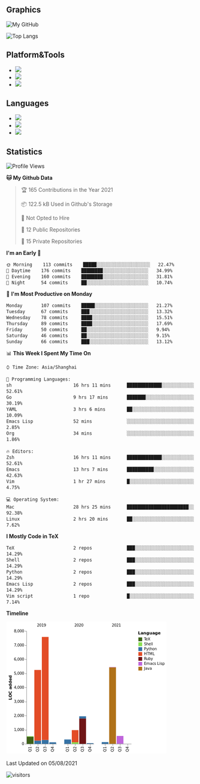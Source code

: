 ## Graphics

![My GitHub](https://github-readme-stats.vercel.app/api?username=SteamedFish&count_private=true&show_icons=true&theme=buefy&include_all_commits=false)

![Top Langs](https://github-readme-stats.vercel.app/api/top-langs/?username=SteamedFish&theme=buefy&hide=ruby&count_private=true&show_icons=true&layout=compact)

## Platform&Tools

* [![](https://img.shields.io/badge/ArchLinux--purple?style=flat-square&logo=ArchLinux)](https://www.archlinux.org/)
* [![](https://img.shields.io/badge/Gentoo-testing-purple?style=flat-square&logo=Gentoo)](https://www.gentoo.org/)
* [![](https://img.shields.io/badge/Doom%20Emacs-28-blue?style=flat-square&logo=Gnu%20emacs&logoColor=white)](https://www.gnu.org/software/emacs/)

## Languages

* [![](https://img.shields.io/badge/-Python-3776AB?style=flat-square&logo=python&logoColor=white)](https://www.python.org/)
* [![](https://img.shields.io/badge/-Bash-00ADD8?style=flat-square&logo=Gnu-bash&logoColor=white)](https://www.gnu.org/software/bash/)
* [![](https://img.shields.io/badge/-Go-00ADD8?style=flat-square&logo=go&logoColor=white)](https://golang.org/)

## Statistics

<!--START_SECTION:waka-->
![Profile Views](http://img.shields.io/badge/Profile%20Views-4-blue)

**🐱 My Github Data** 

> 🏆 165 Contributions in the Year 2021
 > 
> 📦 122.5 kB Used in Github's Storage 
 > 
> 🚫 Not Opted to Hire
 > 
> 📜 12 Public Repositories 
 > 
> 🔑 15 Private Repositories  
 > 
**I'm an Early 🐤** 

```text
🌞 Morning    113 commits    █████░░░░░░░░░░░░░░░░░░░░   22.47% 
🌆 Daytime    176 commits    ████████░░░░░░░░░░░░░░░░░   34.99% 
🌃 Evening    160 commits    ████████░░░░░░░░░░░░░░░░░   31.81% 
🌙 Night      54 commits     ██░░░░░░░░░░░░░░░░░░░░░░░   10.74%

```
📅 **I'm Most Productive on Monday** 

```text
Monday       107 commits    █████░░░░░░░░░░░░░░░░░░░░   21.27% 
Tuesday      67 commits     ███░░░░░░░░░░░░░░░░░░░░░░   13.32% 
Wednesday    78 commits     ████░░░░░░░░░░░░░░░░░░░░░   15.51% 
Thursday     89 commits     ████░░░░░░░░░░░░░░░░░░░░░   17.69% 
Friday       50 commits     ██░░░░░░░░░░░░░░░░░░░░░░░   9.94% 
Saturday     46 commits     ██░░░░░░░░░░░░░░░░░░░░░░░   9.15% 
Sunday       66 commits     ███░░░░░░░░░░░░░░░░░░░░░░   13.12%

```


📊 **This Week I Spent My Time On** 

```text
⌚︎ Time Zone: Asia/Shanghai

💬 Programming Languages: 
sh                       16 hrs 11 mins      █████████████░░░░░░░░░░░░   52.61% 
Go                       9 hrs 17 mins       ███████░░░░░░░░░░░░░░░░░░   30.19% 
YAML                     3 hrs 6 mins        ██░░░░░░░░░░░░░░░░░░░░░░░   10.09% 
Emacs Lisp               52 mins             ░░░░░░░░░░░░░░░░░░░░░░░░░   2.85% 
Org                      34 mins             ░░░░░░░░░░░░░░░░░░░░░░░░░   1.86%

🔥 Editors: 
Zsh                      16 hrs 11 mins      █████████████░░░░░░░░░░░░   52.61% 
Emacs                    13 hrs 7 mins       ██████████░░░░░░░░░░░░░░░   42.63% 
Vim                      1 hr 27 mins        █░░░░░░░░░░░░░░░░░░░░░░░░   4.75%

💻 Operating System: 
Mac                      28 hrs 25 mins      ███████████████████████░░   92.38% 
Linux                    2 hrs 20 mins       ██░░░░░░░░░░░░░░░░░░░░░░░   7.62%

```

**I Mostly Code in TeX** 

```text
TeX                      2 repos             ███░░░░░░░░░░░░░░░░░░░░░░   14.29% 
Shell                    2 repos             ███░░░░░░░░░░░░░░░░░░░░░░   14.29% 
Python                   2 repos             ███░░░░░░░░░░░░░░░░░░░░░░   14.29% 
Emacs Lisp               2 repos             ███░░░░░░░░░░░░░░░░░░░░░░   14.29% 
Vim script               1 repo              █░░░░░░░░░░░░░░░░░░░░░░░░   7.14%

```


**Timeline**

![Chart not found](https://raw.githubusercontent.com/SteamedFish/SteamedFish/master/charts/bar_graph.png) 


 Last Updated on 05/08/2021
<!--END_SECTION:waka-->

![visitors](https://visitor-badge.laobi.icu/badge?page_id=SteamedFish.SteamedFish)
